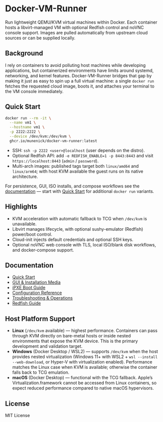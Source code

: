 # Docker-VM-Runner

Run lightweight QEMU/KVM virtual machines within Docker. Each container hosts a libvirt-managed VM with optional Redfish control and noVNC console support. Images are pulled automatically from upstream cloud sources or can be supplied locally.

## Background

I rely on containers to avoid polluting host machines while developing applications, but containerized environments have limits around systemd, networking, and kernel features. Docker-VM-Runner bridges that gap by making it just as easy to spin up a full virtual machine: a single `docker run` fetches the requested cloud image, boots it, and attaches your terminal to the VM console immediately.

## Quick Start

```bash
docker run --rm -it \
  --name vm1 \
  --hostname vm1 \
  -p 2222:2222 \
  --device /dev/kvm:/dev/kvm \
  ghcr.io/munenick/docker-vm-runner:latest
```

- SSH: `ssh -p 2222 <user>@localhost` (user depends on the distro).
- Optional Redfish API: add `-e REDFISH_ENABLE=1 -p 8443:8443` and visit `https://localhost:8443` (`admin` / `password`).
- Multi-arch images: published tags target both `linux/amd64` and `linux/arm64`; with host KVM available the guest runs on its native architecture.

For persistence, GUI, ISO installs, and compose workflows see the [documentation](docs/README.md) — start with [Quick Start](docs/quick-start.md) for additional `docker run` variants.

## Highlights

- KVM acceleration with automatic fallback to TCG when `/dev/kvm` is unavailable.
- Libvirt manages lifecycle, with optional sushy-emulator (Redfish) power/boot control.
- Cloud-init injects default credentials and optional SSH keys.
- Optional noVNC web console with TLS, local ISO/blank disk workflows, and docker-compose support.

## Documentation

- [Quick Start](docs/quick-start.md)
- [GUI & Installation Media](docs/gui-and-media.md)
- [iPXE Boot Guide](docs/ipxe.md)
- [Configuration Reference](docs/reference.md)
- [Troubleshooting & Operations](docs/troubleshooting.md)
- [Redfish Guide](docs/redfish.md)

## Host Platform Support

- **Linux** (`/dev/kvm` available) — highest performance. Containers can pass through KVM directly on bare-metal hosts or inside nested environments that expose the KVM device. This is the primary development and validation target.
- **Windows** (Docker Desktop / WSL2) — supports `/dev/kvm` when the host provides nested virtualization (Windows 11+ with WSL2 + `wsl --install --web-download`, or Hyper-V with virtualization enabled). Performance matches the Linux case when KVM is available; otherwise the container falls back to TCG emulation.
- **macOS** (Docker Desktop) — functional with the TCG fallback. Apple’s Virtualization.framework cannot be accessed from Linux containers, so expect reduced performance compared to native macOS hypervisors.

## License

MIT License
